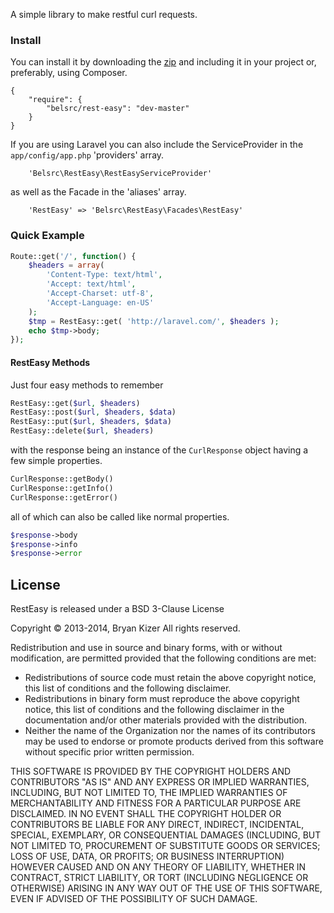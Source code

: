 A simple library to make restful curl requests.

### Install
You can install it by downloading the [zip](https://github.com/belsrc/rest-easy/archive/master.zip) and including it in your project or, preferably, using Composer.
```
{
    "require": {
        "belsrc/rest-easy": "dev-master"
    }
}
```
If you are using Laravel you can also include the ServiceProvider in the ```app/config/app.php``` 'providers' array.
```
    'Belsrc\RestEasy\RestEasyServiceProvider'
```
as well as the Facade in the 'aliases' array.
```
    'RestEasy' => 'Belsrc\RestEasy\Facades\RestEasy'
```

### Quick Example
```php
Route::get('/', function() {
    $headers = array(
        'Content-Type: text/html',
        'Accept: text/html',
        'Accept-Charset: utf-8',
        'Accept-Language: en-US'
    );
    $tmp = RestEasy::get( 'http://laravel.com/', $headers );
    echo $tmp->body;
});
```

#### RestEasy Methods
Just four easy methods to remember
```php
RestEasy::get($url, $headers)
RestEasy::post($url, $headers, $data)
RestEasy::put($url, $headers, $data)
RestEasy::delete($url, $headers)
```
with the response being an instance of the ```CurlResponse``` object having a few simple properties.
```php
CurlResponse::getBody()
CurlResponse::getInfo()
CurlResponse::getError()
```
all of which can also be called like normal properties.
```php
$response->body
$response->info
$response->error
```

## License ##
RestEasy is released under a BSD 3-Clause License

Copyright &copy; 2013-2014, Bryan Kizer
All rights reserved.

Redistribution and use in source and binary forms, with or without
modification, are permitted provided that the following conditions are
met:

* Redistributions of source code must retain the above copyright notice,
  this list of conditions and the following disclaimer.
* Redistributions in binary form must reproduce the above copyright notice,
  this list of conditions and the following disclaimer in the documentation
  and/or other materials provided with the distribution.
* Neither the name of the Organization nor the names of its contributors
  may be used to endorse or promote products derived from this software
  without specific prior written permission.

THIS SOFTWARE IS PROVIDED BY THE COPYRIGHT HOLDERS AND CONTRIBUTORS "AS
IS" AND ANY EXPRESS OR IMPLIED WARRANTIES, INCLUDING, BUT NOT LIMITED
TO, THE IMPLIED WARRANTIES OF MERCHANTABILITY AND FITNESS FOR A
PARTICULAR PURPOSE ARE DISCLAIMED. IN NO EVENT SHALL THE COPYRIGHT
HOLDER OR CONTRIBUTORS BE LIABLE FOR ANY DIRECT, INDIRECT, INCIDENTAL,
SPECIAL, EXEMPLARY, OR CONSEQUENTIAL DAMAGES (INCLUDING, BUT NOT LIMITED
TO, PROCUREMENT OF SUBSTITUTE GOODS OR SERVICES; LOSS OF USE, DATA, OR
PROFITS; OR BUSINESS INTERRUPTION) HOWEVER CAUSED AND ON ANY THEORY OF
LIABILITY, WHETHER IN CONTRACT, STRICT LIABILITY, OR TORT (INCLUDING
NEGLIGENCE OR OTHERWISE) ARISING IN ANY WAY OUT OF THE USE OF THIS
SOFTWARE, EVEN IF ADVISED OF THE POSSIBILITY OF SUCH DAMAGE.
